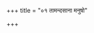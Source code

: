 +++
title = "०१ तामन्दसाना मनुषो"

+++

<div class="js_include" url="/vedAH_Rk/shAkalam/saMhitA/vishvAsa-prastutiH/10/040/13_tA_mandasAnA.md"  newLevelForH1="2" includeTitle="false"> </div>
